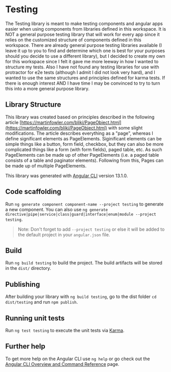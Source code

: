 # Testing

The Testing library is meant to make testing components and angular apps easier
when using components from libraries defined in this workspace. It is NOT a 
general purpose testing library that will work for every app since it relies on
the customized structure of components defined in this workspace. There are 
already general purpose testing libraries available (I leave it up to you to 
find and determine which one is best for your purposes should you decide to use
a different library), but I decided to create my own for this workspace since I
felt it gave me more leeway in how I wanted to structure my tests. Also I have
not found any testing libraries for use with protractor for e2e tests (although
I admit I did not look very hard), and I wanted to use the same structures and
principles defined for karma tests. If there is enough interest AND I have time
I may be convinced to try to turn this into a more general purpose library.

## Library Structure

This library was created based on principles described in the following article
[https://martinfowler.com/bliki/PageObject.html](https://martinfowler.com/bliki/PageObject.html)
with some slight modifications. The article describes everything as a "page",
whereas I define significant elements as PageElements. Siginificant elements
can be simple things like a button, form field, checkbox, but they can also be
more complicated things like a form (with form fields), paged table, etc. As 
such PageElements can be made up of other PageElements (i.e. a paged table 
consists of a table and paginator elements). Following from this, Pages can be
made up of multiple PageElements.

This library was generated with [Angular CLI](https://github.com/angular/angular-cli)
version 13.1.0.

## Code scaffolding

Run `ng generate component component-name --project testing` to generate a new component. You can also use `ng generate directive|pipe|service|class|guard|interface|enum|module --project testing`.
> Note: Don't forget to add `--project testing` or else it will be added to the default project in your `angular.json` file. 

## Build

Run `ng build testing` to build the project. The build artifacts will be stored in the `dist/` directory.

## Publishing

After building your library with `ng build testing`, go to the dist folder `cd dist/testing` and run `npm publish`.

## Running unit tests

Run `ng test testing` to execute the unit tests via [Karma](https://karma-runner.github.io).

## Further help

To get more help on the Angular CLI use `ng help` or go check out the [Angular CLI Overview and Command Reference](https://angular.io/cli) page.
